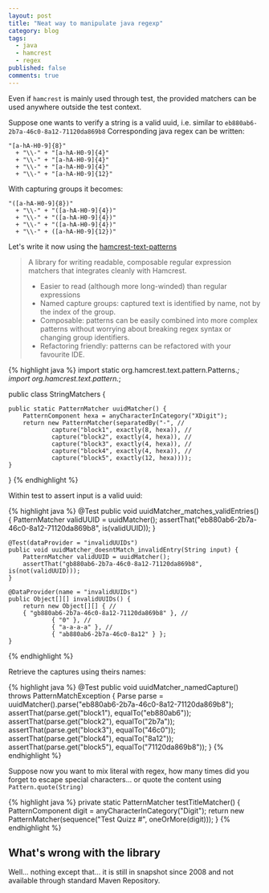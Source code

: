 ```yaml
---
layout: post
title: "Neat way to manipulate java regexp"
category: blog
tags:
  - java
  - hamcrest
  - regex
published: false
comments: true
---
```


Even if `hamcrest` is mainly used through test, the provided matchers can be used anywhere outside the test context.

Suppose one wants to verify a string is a valid uuid, i.e. similar to `eb880ab6-2b7a-46c0-8a12-71120da869b8`
Corresponding java regex can be written:

    "[a-hA-H0-9]{8}"
      + "\\-" + "[a-hA-H0-9]{4}" 
      + "\\-" + "[a-hA-H0-9]{4}"
      + "\\-" + "[a-hA-H0-9]{4}"
      + "\\-" + "[a-hA-H0-9]{12}"

With capturing groups it becomes:

    "([a-hA-H0-9]{8})"
      + "\\-" + "([a-hA-H0-9]{4})"
      + "\\-" + "([a-hA-H0-9]{4})"
      + "\\-" + "([a-hA-H0-9]{4})"
      + "\\-" + ([a-hA-H0-9]{12})"

Let's write it now using the [hamcrest-text-patterns](http://code.google.com/p/hamcrest-text-patterns/)

> A library for writing readable, composable regular expression matchers that integrates cleanly with Hamcrest.
>
> * Easier to read (although more long-winded) than regular expressions
> * Named capture groups: captured text is identified by name, not by the index of the group.
> * Composable: patterns can be easily combined into more complex patterns without worrying about breaking regex syntax or changing group identifiers.
> * Refactoring friendly: patterns can be refactored with your favourite IDE.


{% highlight java %}
import static org.hamcrest.text.pattern.Patterns.*;
import org.hamcrest.text.pattern.*;

public class StringMatchers {

	public static PatternMatcher uuidMatcher() {
        PatternComponent hexa = anyCharacterInCategory("XDigit");
        return new PatternMatcher(separatedBy("-", //
                capture("block1", exactly(8, hexa)), //
                capture("block2", exactly(4, hexa)), //
                capture("block3", exactly(4, hexa)), //
                capture("block4", exactly(4, hexa)), //
                capture("block5", exactly(12, hexa))));
    }
}
{% endhighlight %}

Within test to assert input is a valid uuid:

{% highlight java %}
    @Test
    public void uuidMatcher_matches_validEntries() {
        PatternMatcher validUUID = uuidMatcher();
        assertThat("eb880ab6-2b7a-46c0-8a12-71120da869b8", is(validUUID));
    }

    @Test(dataProvider = "invalidUUIDs")
    public void uuidMatcher_doesntMatch_invalidEntry(String input) {
        PatternMatcher validUUID = uuidMatcher();
        assertThat("gb880ab6-2b7a-46c0-8a12-71120da869b8", is(not(validUUID)));
    }

    @DataProvider(name = "invalidUUIDs")
    public Object[][] invalidUUIDs() {
        return new Object[][] { //
        { "gb880ab6-2b7a-46c0-8a12-71120da869b8" }, //
                { "0" }, //
                { "a-a-a-a" }, //
                { "ab880ab6-2b7a-46c0-8a12" } };
    }
{% endhighlight %}

Retrieve the captures using theirs names:

{% highlight java %}
    @Test
    public void uuidMatcher_namedCapture() throws PatternMatchException {
        Parse parse = uuidMatcher().parse("eb880ab6-2b7a-46c0-8a12-71120da869b8");
        assertThat(parse.get("block1"), equalTo("eb880ab6"));
        assertThat(parse.get("block2"), equalTo("2b7a"));
        assertThat(parse.get("block3"), equalTo("46c0"));
        assertThat(parse.get("block4"), equalTo("8a12"));
        assertThat(parse.get("block5"), equalTo("71120da869b8"));
    }
{% endhighlight %}

Suppose now you want to mix literal with regex, how many times did you forget to escape special characters... or quote the content using `Pattern.quote(String)`

{% highlight java %}
    private static PatternMatcher testTitleMatcher() {
        PatternComponent digit = anyCharacterInCategory("Digit");
        return new PatternMatcher(sequence("Test Quizz #", oneOrMore(digit)));
    }
{% endhighlight %}

## What's wrong with the library

Well... nothing except that... it is still in snapshot since 2008 and not available through standard Maven Repository.